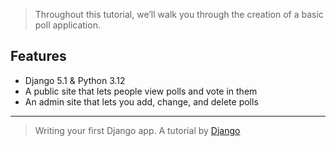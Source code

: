 > Throughout this tutorial, we’ll walk you through the creation of a basic poll application.

## Features
- Django 5.1 & Python 3.12
- A public site that lets people view polls and vote in them
- An admin site that lets you add, change, and delete polls
----

> Writing your first Django app. A tutorial by [Django](https://docs.djangoproject.com/en/5.1/intro/tutorial01/)
